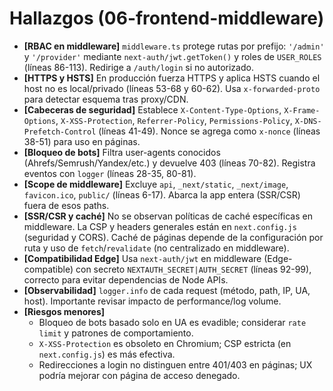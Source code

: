 # Hallazgos (06-frontend-middleware)

- **[RBAC en middleware]** `middleware.ts` protege rutas por prefijo: `'/admin'` y `'/provider'` mediante `next-auth/jwt.getToken()` y roles de `USER_ROLES` (líneas 86-113). Redirige a `/auth/login` si no autorizado.
- **[HTTPS y HSTS]** En producción fuerza HTTPS y aplica HSTS cuando el host no es local/privado (líneas 53-68 y 60-62). Usa `x-forwarded-proto` para detectar esquema tras proxy/CDN.
- **[Cabeceras de seguridad]** Establece `X-Content-Type-Options`, `X-Frame-Options`, `X-XSS-Protection`, `Referrer-Policy`, `Permissions-Policy`, `X-DNS-Prefetch-Control` (líneas 41-49). Nonce se agrega como `x-nonce` (líneas 38-51) para uso en páginas.
- **[Bloqueo de bots]** Filtra user-agents conocidos (Ahrefs/Semrush/Yandex/etc.) y devuelve 403 (líneas 70-82). Registra eventos con `logger` (líneas 28-35, 80-81).
- **[Scope de middleware]** Excluye `api`, `_next/static`, `_next/image`, `favicon.ico`, `public/` (líneas 6-17). Abarca la app entera (SSR/CSR) fuera de esos paths.
- **[SSR/CSR y caché]** No se observan políticas de caché específicas en middleware. La CSP y headers generales están en `next.config.js` (seguridad y CORS). Caché de páginas depende de la configuración por ruta y uso de `fetch`/`revalidate` (no centralizado en middleware).
- **[Compatibilidad Edge]** Usa `next-auth/jwt` en middleware (Edge-compatible) con secreto `NEXTAUTH_SECRET|AUTH_SECRET` (líneas 92-99), correcto para evitar dependencias de Node APIs.
- **[Observabilidad]** `logger.info` de cada request (método, path, IP, UA, host). Importante revisar impacto de performance/log volume.
- **[Riesgos menores]**
  - Bloqueo de bots basado solo en UA es evadible; considerar `rate limit` y patrones de comportamiento.
  - `X-XSS-Protection` es obsoleto en Chromium; CSP estricta (en `next.config.js`) es más efectiva.
  - Redirecciones a login no distinguen entre 401/403 en páginas; UX podría mejorar con página de acceso denegado.
